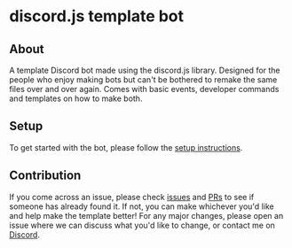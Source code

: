 # discord.js template bot

## About
A template Discord bot made using the discord.js library.
Designed for the people who enjoy making bots but can't be bothered to remake the same files over and over again.
Comes with basic events, developer commands and templates on how to make both.

## Setup
To get started with the bot, please follow the [setup instructions](https://github.com/aanthr0/djs-template/blob/main/docs/getting_started.md).

## Contribution
If you come across an issue, please check [issues](https://github.com/aanthr0/djs-template/issues) and [PRs](https://github.com/aanthr0/djs-template/pulls) to see if someone has already found it. If not, you can make whichever you'd like and help make the template better!
For any major changes, please open an issue where we can discuss what you'd like to change, or contact me on [Discord](https://discord.bio/p/aanthr0).